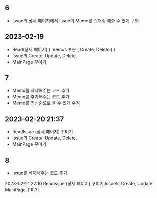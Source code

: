 ## 6

- Issue의 상세 페이지에서 Issue의 Memo를 랜더링 해줄 수 있게 구현

## 2023-02-19

- Read(상세 페이지) ( memos 부분 ( Create, Delete ) )
- Issue의 Create, Update, Delete,
- MainPage 꾸미기

## 7

- Memo를 삭제해주는 코드 추가
- Memo를 추가해주는 코드 추가
- Memo를 최신순으로 볼 수 있게 수정

## 2023-02-20 21:37

- ReadIssue (상세 페이지) 꾸미기
- Issue의 Create, Update, Delete,
- MainPage 꾸미기

## 8

- Issue를 삭제해주는 코드 추가

2023-02-21 22:10
ReadIssue (상세 페이지) 꾸미기
Issue의 Create, Update
MainPage 꾸미기
